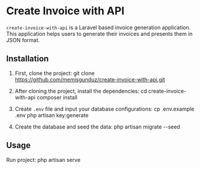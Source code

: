 # Create Invoice with API

`create-invoice-with-api` is a Laravel based invoice generation application. This application helps users to generate their invoices and presents them in JSON format.

## Installation

1. First, clone the project:
   git clone https://github.com/memisgunduz/create-invoice-with-api.git

2. After cloning the project, install the dependencies:
   cd create-invoice-with-api
   composer install

3. Create `.env` file and input your database configurations:
   cp .env.example .env
   php artisan key:generate

4. Create the database and seed the data:
   php artisan migrate --seed

## Usage

Run project:
php artisan serve
